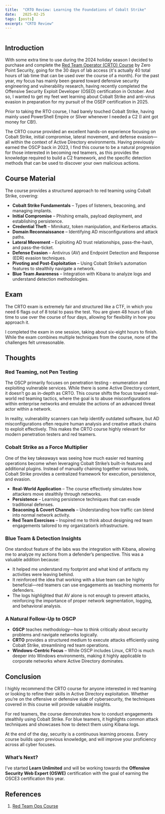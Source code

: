 ```yaml
---
title:  "CRTO Review: Learning the Foundations of Cobalt Strike"
date:   2025-02-25
tags: [posts]
excerpt: "CRTO Review"
---
```


<img src="{{ site.url }}{{ site.baseurl }}/images/CRTO-Review-Header.JPG" alt="">

## Introduction

With some extra time to use during the 2024 holiday season I decided to purchase and complete the [Red Team Operator (CRTO) Course](https://training.zeropointsecurity.co.uk/courses/red-team-ops) by Zero Point Security, going for the 30 days of lab access (it's actually 40 total hours of lab time that can be used over the course of a month). For the past year, my focus has mainly been geared toward defensive security engineering and vulnerability research, having recently completed the Offensive Security Exploit Developer (OSED) certification in October. And so, I wanted to get my feet wet learning about Cobalt Strike and anti-virus evasion in preparation for my pursuit of the OSEP certification in 2025.

Prior to taking the RTO course, I had barely touched Cobalt Strike, having mainly used PowerShell Empire or Sliver whenever I needed a C2 (I aint got money for CB!).

The CRTO course provided an excellent hands-on experience focusing on Cobalt Strike, initial compromise, lateral movement, and defense evasion—all within the context of Active Directory environments. Having previously earned the OSCP back in 2023, I find this course to be a natural progression for those interested in becoming red teamers, as this provides the knowledge required to build a C2 framework, and the specific detection methods that can be used to discover your own malicious actions.

## Course Material

The course provides a structured approach to red teaming using Cobalt Strike, covering:

- **Cobalt Strike Fundamentals** – Types of listeners, beaconing, and managing implants.
- **Initial Compromise** – Phishing emails, payload deployment, and establishing persistence.
- **Credential Theft** – Mimikatz, token manipulation, and Kerberos attacks.
- **Domain Reconnaissance** – Identifying AD misconfigurations and attack paths.
- **Lateral Movement** – Exploiting AD trust relationships, pass-the-hash, and pass-the-ticket.
- **Defense Evasion** – Antivirus (AV) and Endpoint Detection and Response (EDR) evasion techniques.
- **Pivoting and Post-Exploitation** – Using Cobalt Strike’s automation features to stealthily navigate a network.
- **Blue Team Awareness** – Integration with Kibana to analyze logs and understand detection methodologies.

## Exam

The CRTO exam is extremely fair and structured like a CTF, in which you need 6 flags out of 8 total to pass the test. You are given 48 hours of lab time to use over the course of four days, allowing for flexibility in how you approach it. 

I completed the exam in one session, taking about six-eight hours to finish. While the exam combines multiple techniques from the course, none of the challenges felt unreasonable. 


## Thoughts

### Red Teaming, not Pen Testing

The OSCP primarily focuses on penetration testing - enumeration and exploiting vulnerable services. While there is some Active Directory content, it doesn’t go as in-depth as CRTO. This course shifts the focus toward real-world red teaming tactics, where the goal is to abuse misconfigurations within enterprise networks and emulate the actions of an advanced threat actor within a network.

In reality, vulnerability scanners can help identify outdated software, but AD misconfigurations often require human analysis and creative attack chains to exploit effectively. This makes the CRTO course highly relevant for modern penetration testers and red teamers.

### Cobalt Strike as a Force Multiplier

One of the key takeaways was seeing how much easier red teaming operations become when leveraging Cobalt Strike’s built-in features and additional plugins. Instead of manually chaining together various tools, Cobalt Strike provides a centralized framework for execution, persistence, and evasion.

- **Real-World Application** – The course effectively simulates how attackers move stealthily through networks.
- **Persistence** – Learning persistence techniques that can evade traditional defenses.
- **Beaconing & Covert Channels** – Understanding how traffic can blend into normal network activity.
- **Red Team Exercises** – Inspired me to think about designing red team engagements tailored to my organization’s infrastructure.

### Blue Team & Detection Insights

One standout feature of the labs was the integration with Kibana, allowing me to analyze my actions from a defender’s perspective. This was a valuable addition because:

- It helped me understand my footprint and what kind of artifacts my activities were leaving behind.
- It reinforced the idea that working with a blue team can be highly beneficial—red teamers can use engagements as teaching moments for defenders.
- The logs highlighted that AV alone is not enough to prevent attacks, reinforcing the importance of proper network segmentation, logging, and behavioral analysis.

### A Natural Follow-Up to OSCP

- **OSCP** teaches methodology—how to think critically about security problems and navigate networks logically.
- **CRTO** provides a structured medium to execute attacks efficiently using Cobalt Strike, streamlining red team operations.
- **Windows-Centric Focus** – While OSCP includes Linux, CRTO is much deeper into Windows environments, making it highly applicable to corporate networks where Active Directory dominates.

## Conclusion

I highly recommend the CRTO course for anyone interested in red teaming or looking to refine their skills in Active Directory exploitation. Whether you’re on the offensive or defensive side of cybersecurity, the techniques covered in this course will provide valuable insights.

For red teamers, the course demonstrates how to conduct engagements stealthily using Cobalt Strike. For blue teamers, it highlights common attack techniques and showcases how to detect them using Kibana logs.

At the end of the day, security is a continuous learning process. Every course builds upon previous knowledge, and will improve your proficiency across all cyber focuses.

### What’s Next?

I’ve started **Learn Unlimited** and will be working towards the **Offensive Security Web Expert (OSWE)** certification with the goal of earning the OSCE3 certification this year.

## References

1. [Red Team Ops Course](https://training.zeropointsecurity.co.uk/courses/red-team-ops)

